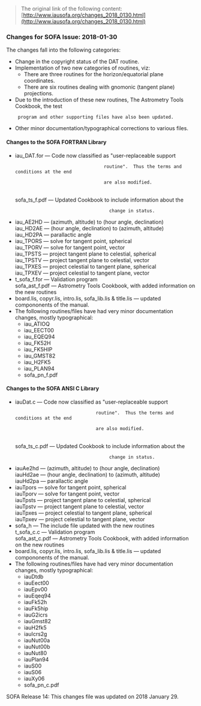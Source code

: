 > The original link of the following content: [http://www.iausofa.org/changes_2018_0130.html](http://www.iausofa.org/changes_2018_0130.html)
<div id="textbox">
 <h3>
  Changes for SOFA Issue: 2018-01-30
 </h3>
 <p>
  The changes fall into the following categories:
 </p>
 <ul>
  <li class="list">
   Change in the copyright status of the DAT routine.
  </li>
  <li>
   Implementation of two new categories of routines, viz:
   <ul>
    <li>
     There are three routines for the horizon/equatorial plane coordinates.
    </li>
    <li>
     There are six routines dealing with gnomonic (tangent plane) projections.
    </li>
   </ul>
   <li>
    Due to the introduction of these new routines, The Astrometry Tools Cookbook, the test 
     program and other supporting files have also been updated.
   </li>
   <li>
    Other minor documentation/typographical corrections to various files.
   </li>
  </li>
 </ul>
 <h4>
  Changes to the SOFA FORTRAN Library
 </h4>
 <ul>
  <li class="list">
   iau_DAT.for — Code now classified as "user-replaceable support
                                     routine".  Thus the terms and conditions at the end
                                     are also modified.
   <br/>
   sofa_ts_f.pdf — Updated Cookbook to include information about the
                                       change in status.
  </li>
  <li class="list">
   iau_AE2HD — (azimuth, altitude) to (hour angle, declination)
   <br/>
   iau_HD2AE — (hour angle, declination) to (azimuth, altitude)
   <br/>
   iau_HD2PA — parallactic angle
  </li>
  <li clsss="list">
   iau_TPORS — solve for tangent point, spherical
   <br/>
   iau_TPORV — solve for tangent point, vector
   <br/>
   iau_TPSTS — project tangent plane to celestial, spherical
   <br/>
   iau_TPSTV — project tangent plane to celestial, vector
   <br/>
   iau_TPXES — project celestial to tangent plane, spherical
   <br/>
   iau_TPXEV — project celestial to tangent plane, vector
  </li>
  <li class="list">
   t_sofa_f.for — Validation program
   <br/>
   sofa_ast_f.pdf — Astrometry Tools Cookbook, with added information on the new routines
  </li>
  <li class="list">
   board.lis, copyr.lis, intro.lis, sofa_lib.lis &amp; title.lis — updated compononents of the manual.
  </li>
  <li class="list">
   The following routines/files have had very minor documentation changes, mostly typographical:
   <ul>
    <li class="list">
     iau_ATIOQ
    </li>
    <li class="list">
     iau_EECT00
    </li>
    <li class="list">
     iau_EQEQ94
    </li>
    <li class="list">
     iau_FK52H
    </li>
    <li class="list">
     iau_FK5HIP
    </li>
    <li class="list">
     iau_GMST82
    </li>
    <li class="list">
     iau_H2FK5
    </li>
    <li class="list">
     iau_PLAN94
    </li>
    <li class="list">
     sofa_pn_f.pdf
    </li>
   </ul>
  </li>
 </ul>
 <h4>
  Changes to the SOFA ANSI C Library
 </h4>
 <ul>
  <li class="list">
   iauDat.c — Code now classified as "user-replaceable support
                                  routine".  Thus the terms and conditions at the end
                                  are also modified.
   <br/>
   sofa_ts_c.pdf — Updated Cookbook to include information about the
                                       change in status.
  </li>
  <li class="list">
   iauAe2hd — (azimuth, altitude) to (hour angle, declination)
   <br/>
   iauHd2ae — (hour angle, declination) to (azimuth, altitude)
   <br/>
   iauHd2pa — parallactic angle
  </li>
  <li clsss="list">
   iauTpors — solve for tangent point, spherical
   <br/>
   iauTporv — solve for tangent point, vector
   <br/>
   iauTpsts — project tangent plane to celestial, spherical
   <br/>
   iauTpstv — project tangent plane to celestial, vector
   <br/>
   iauTpxes — project celestial to tangent plane, spherical
   <br/>
   iauTpxev — project celestial to tangent plane, vector
  </li>
  <li class="list">
   sofa_h — The include file updated with the new routines
   <br/>
   t_sofa_c.c — Validation program
   <br/>
   sofa_ast_c.pdf — Astrometry Tools Cookbook, with added information on the new routines
  </li>
  <li class="list">
   board.lis, copyr.lis, intro.lis, sofa_lib.lis &amp; title.lis — updated compononents of the manual.
  </li>
  <li class="list">
   The following routines/files have had very minor documentation changes, mostly typographical:
   <ul>
    <li class="list">
     iauDtdb
    </li>
    <li class="list">
     iauEect00
    </li>
    <li class="list">
     iauEpv00
    </li>
    <li class="list">
     iauEqeq94
    </li>
    <li class="list">
     iauFk52h
    </li>
    <li class="list">
     iauFk5hip
    </li>
    <li class="list">
     iauG2icrs
    </li>
    <li class="list">
     iauGmst82
    </li>
    <li class="list">
     iauH2fk5
    </li>
    <li class="list">
     iauIcrs2g
    </li>
    <li class="list">
     iauNut00a
    </li>
    <li class="list">
     iauNut00b
    </li>
    <li class="list">
     iauNut80
    </li>
    <li class="list">
     iauPlan94
    </li>
    <li class="list">
     iauS00
    </li>
    <li class="list">
     iauS06
    </li>
    <li class="list">
     iauXy06
    </li>
    <li class="list">
     sofa_pn_c.pdf
    </li>
   </ul>
  </li>
 </ul>
 <p>
  SOFA Release 14: This changes file was updated on 2018 January 29.
 </p>
</div>
